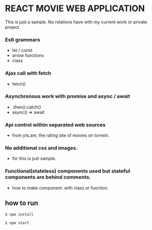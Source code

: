 # REACT MOVIE WEB APPLICATION

This is just a sample. No relations have with my current work or private project.

### Es6 grammars

* let / const
* arrow functions
* class

### Ajax call with fetch

* fetch()

### Asynchronous work with promise and async / await

* .then().catch()
* async() => await

### Api control within separated web sources

* from yts.am, the rating site of movies on torrent.

### No additional css and images.

* for this is just sample.

### Functional(stateless) components used but stateful components are behind comments.

* how to make component. with class or function.

## how to run

    $ npm install

    $ npm start
